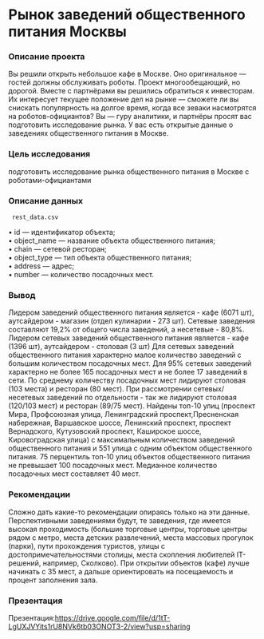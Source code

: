 # Рынок заведений общественного питания Москвы

### Описание проекта

Вы решили открыть небольшое кафе в Москве. Оно оригинальное — гостей должны обслуживать роботы. Проект многообещающий, но дорогой. Вместе с партнёрами вы решились обратиться к инвесторам. Их интересует текущее положение дел на рынке — сможете ли вы снискать популярность на долгое время, когда все зеваки насмотрятся на роботов-официантов? Вы — гуру аналитики, и партнёры просят вас подготовить исследование рынка. У вас есть открытые данные о заведениях общественного питания в Москве.

### Цель исследования 
подготовить исследование рынка общественного питания в Москве c роботами-официантами

### Описание данных

     rest_data.csv

• id — идентификатор объекта;<br>
• object_name — название объекта общественного питания;<br>
• chain — сетевой ресторан;<br>
• object_type — тип объекта общественного питания;<br>
• address — адрес;<br>
• number — количество посадочных мест.<br>


### Вывод

Лидером заведений общественного питания является - кафе (6071 шт), аутсайдером - магазин (отдел кулинарии - 273 шт). Сетевые заведения составляют 19,2% от общего числа заведений, а несетевые - 80,8%. Лидером сетевых заведений общественного питания является - кафе (1396 шт), аутсайдером - столовая (3 шт) Для сетевых заведений общественного питания характерно малое количество заведений с большим количеством посадочных мест. Для 95% сетевых заведений характерно не более 165 посадочных мест и не более 17 заведений в сети. По среднему количеству посадочных мест лидируют столовая (103 места) и ресторан (80 мест). При рассмотрении сетевых/несетевых заведений по отдельности - так же лидируют столовая (120/103 мест) и ресторан (89/75 мест). Найдены топ-10 улиц (проспект Мира, Профсоюзная улица, Ленинградский проспект,Пресненская набережная, Варшавское шоссе, Ленинский проспект, проспект Вернадского, Кутузовский проспект, Каширское шоссе, Кировоградская улица) с максимальным количеством заведений общественного питания и 551 улица с одним объектом общественного питания. 75 перцентиль топ-10 улиц объектов общественного питания не превышает 100 посадочных мест. Медианное количество посадочных мест составляет 40 мест.

### Рекомендации

Сложно дать какие-то рекомендации опираясь только на эти данные. Перспективными заведениями будут, те заведения, где имеется высокая проходимость (большие торговые центры, торговые центры рядом с метро, места детских развлечений, места массовых прогулок (парки), пути прохождения туристов, улицы с достопримечательностями столицы, места скопления любителей IT-решений, например, Сколково).
При открытии объектов (кафе) лучше начинать с 35 мест, а дальше ориентировать на посещаемость и процент заполнения зала.

### Презентация

Презентация:https://drive.google.com/file/d/1tT-LgUXJVYits1rU8NVk6tb03ONOT3-2/view?usp=sharing
